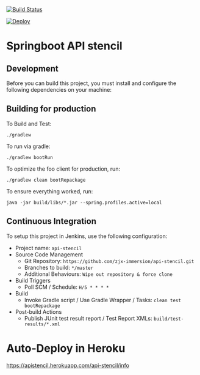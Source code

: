 [![Build Status](https://travis-ci.org/zjx-immersion/api-stencil.svg?branch=master)](https://travis-ci.org/zjx-immersion/api-stencil)

[![Deploy](https://www.herokucdn.com/deploy/button.svg)](https://heroku.com/deploy?template=https://github.com/zjx-immersion/api-stencil)

# Springboot API stencil

## Development

Before you can build this project, you must install and configure the following dependencies on your machine:


## Building for production

To Build and Test:

    ./gradlew

To run via gradle:

    ./gradlew bootRun

To optimize the foo client for production, run:

    ./gradlew clean bootRepackage

To ensure everything worked, run:

    java -jar build/libs/*.jar --spring.profiles.active=local

## Continuous Integration

To setup this project in Jenkins, use the following configuration:

* Project name: `api-stencil`
* Source Code Management
    * Git Repository: `https://github.com/zjx-immersion/api-stencil.git`
    * Branches to build: `*/master`
    * Additional Behaviours: `Wipe out repository & force clone`
* Build Triggers
    * Poll SCM / Schedule: `H/5 * * * *`
* Build
    * Invoke Gradle script / Use Gradle Wrapper / Tasks: `clean test bootRepackage`
* Post-build Actions
    * Publish JUnit test result report / Test Report XMLs: `build/test-results/*.xml`

# Auto-Deploy in Heroku 
https://apistencil.herokuapp.com/api-stencil/info 
